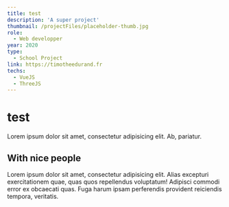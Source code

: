 ```yaml
---
title: test
description: 'A super project'
thumbnail: /projectFiles/placeholder-thumb.jpg
role:
  - Web developper
year: 2020
type:
  - School Project
link: https://timotheedurand.fr
techs:
  - VueJS
  - ThreeJS
---
```


# test

Lorem ipsum dolor sit amet, consectetur adipisicing elit. Ab, pariatur.

## With nice people

Lorem ipsum dolor sit amet, consectetur adipisicing elit. Alias excepturi exercitationem quae, quas quos repellendus
voluptatum! Adipisci commodi error ex obcaecati quas. Fuga harum ipsam perferendis provident reiciendis tempora, veritatis.
